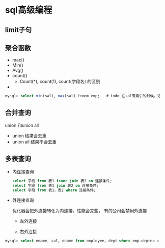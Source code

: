 # sql高级编程

## limit子句





## 聚合函数

* max()
* Min()
* Avg()
* count()
  * Count(*), count(1), count(字段名) 的区别
* 



```sql
mysql> select min(sal), max(sal) froom emp;   # todo 在sal有索引的时候，这种写法会不会走索引？
```



## 合并查询

union 和union all 

* union          结果会去重
* union all    结果不会去重

## 多表查询

* 内连接查询

  ```sql
  select 字段 from 表1 inner join 表2 on 连接条件;
  select 字段 from 表1 join 表2 on 连接条件;
  select 字段 from 表1，表2 where 连接条件;
  ```

* 外连接查询

  优化器会把外连接转化为内连接，性能会差些， 有的公司会禁用外连接

  * 左外连接

    

  * 右外连接

  







```sql
mysql> select ename, sal, dname from employee, dept where emp.deptno = dept.deptno;


```

